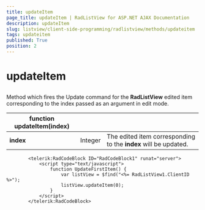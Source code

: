 ```yaml
---
title: updateItem
page_title: updateItem | RadListView for ASP.NET AJAX Documentation
description: updateItem
slug: listview/client-side-programming/radlistview/methods/updateitem
tags: updateitem
published: True
position: 2
---
```


# updateItem



## 

Method which fires the Update command for the **RadListView** edited item corresponding to the index passed as an argument in edit mode.


|  **function updateItem(index)**  |  |  |
| ------ | ------ | ------ |
| **index** |Integer|The edited item corresponding to the **index** will be updated.|

````ASPNET
	    <telerik:RadCodeBlock ID="RadCodeBlock1" runat="server">
	        <script type="text/javascript">
	            function UpdateFirstItem() {
	                var listView = $find("<%= RadListView1.ClientID %>");
	                listView.updateItem(0);
	            } 
	        </script>
	    </telerik:RadCodeBlock>
````


